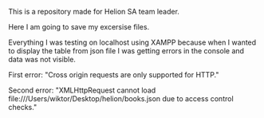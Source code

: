 This is a repository made for Helion SA team leader.

Here I am going to save my excersise files. 

Everything I was testing on localhost using XAMPP because when I wanted to display the table from json file
I was getting errors in the console and data was not visible. 

First error: "Cross origin requests are only supported for HTTP."

Second error: "XMLHttpRequest cannot load file:///Users/wiktor/Desktop/helion/books.json due to access control checks."

